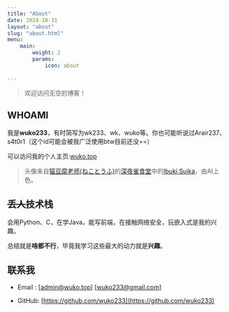 ```yaml
---
title: "About"
date: 2024-10-31
layout: "about"
slug: "about.html"
menu:
    main:
        weight: 2
        params:
            icon: about
        
---
```


> 欢迎访问无空的博客！

## WHOAMI

我是**wuko233**，有时简写为wk233、wk、wuko等。你也可能听说过Arair237、s4t0r1（这个id可能会被我广泛使用btw目前还没==）

可以访问我的个人主页:[wuko.top](wuko.top)

> 头像来自[猫豆腐老师(ねことうふ)](https://x.com/nekotou)的[深夜雀食堂](https://www.pixiv.net/user/159912/series/34515)中的[Ibuki Suika](https://www.thwiki.cc/%E4%BC%8A%E5%90%B9%E8%90%83%E9%A6%99)，由AI上色。

## ~~丢人~~技术栈
    
会用Python、C，在学Java，能写前端，在接触网络安全，玩嵌入式是我的兴趣。

总结就是**啥都不行**，毕竟我学习这些最大的动力就是**兴趣**。

## 联系我

- Email&nbsp;: [[admin@wuko.top](mailto:admin@wuko.top)]&nbsp;[[wuko233@gmail.com](mailto:wuko233@gmail.com)]

- GitHub: [https://github.com/wuko233](https://github.com/wuko233)

